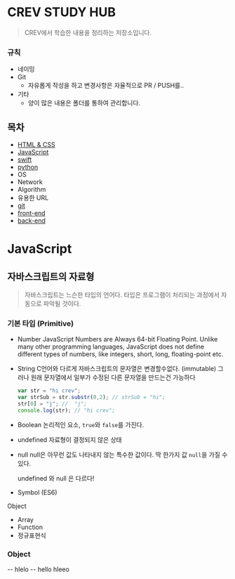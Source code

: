 # CREV STUDY HUB
> CREV에서 학습한 내용을 정리하는 저장소입니다.

### 규칙
- 네이밍 
- Git
  - 자유롭게 작성을 하고 변경사항은 자율적으로 PR / PUSH를..
- 기타 
  - 양이 많은 내용은 폴더를 통하여 관리합니다.


## 목차
- [HTML & CSS](#HTML&CSS)
- [JavaScript](#javascript)
- [swift](#swfit)
- [python](#python)
- OS
- Network
- Algorithm
- 유용한 URL
- [git](#git)
- [front-end](#front-end) 
- [back-end](#front-end) 

# JavaScript
## 자바스크립트의 자료형
> 자바스크립트는 느슨한 타입의 언어다.
타입은 프로그램이 처리되는 과정에서 자동으로 파악될 것이다.
 
### 기본 타입 (Primitive)
- Number
  JavaScript Numbers are Always 64-bit Floating Point. Unlike many other programming languages, JavaScript does not define different types of numbers, like integers, short, long, floating-point etc.
- String
  C언어와 다르게 자바스크립트의 문자열은 변경할수없다. (immutable)
  그러나 원래 문자열에서 일부가 수정된 다른 문자열을 만드는건 가능하다
  ````js
  var str = "hi crev";
  var strSub = str.substr(0,2); // strSub = "hi";
  str[0] = "j"; //  "j";
  console.log(str); // "hi crev";
  ````
- Boolean
  논리적인 요소, ``true``와 ``false``를 가진다.
- undefined
  자료형이 결정되지 않은 상태 
- null 
  null은 아무런 값도 나타내지 않는 특수한 값이다.
  딱 한가지 값 ``null``을 가질 수 있다.

  undefined 와 null 은 다르다!
- Symbol (ES6)

Object
- Array
- Function
- 정규표현식


### Object

-- hlelo
-- hello hleeo
